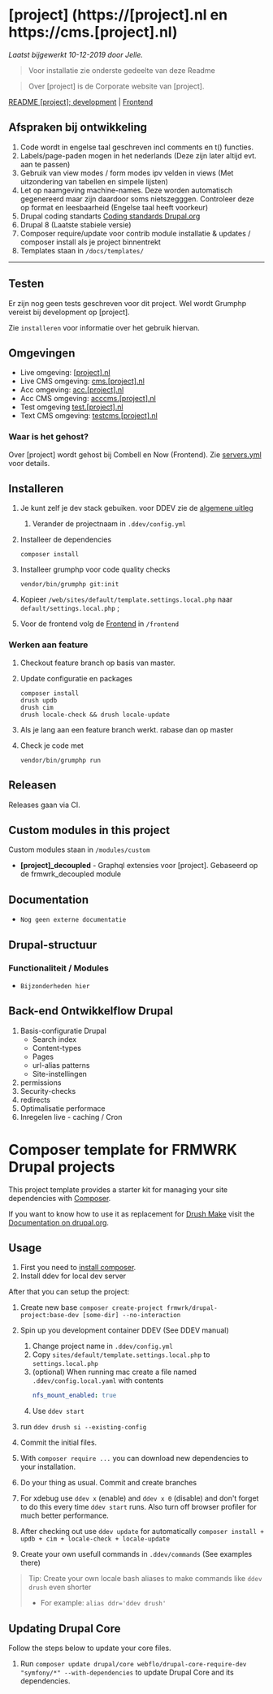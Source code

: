 
[project] (https://[project].nl en https://cms.[project].nl)
=====
_Laatst bijgewerkt 10-12-2019 door Jelle._

> Voor installatie zie onderste gedeelte van deze Readme

> Over [project] is de Corporate website van [project].

[README [project]; development](./README.md) | [Frontend](./frontend/README.md)

## Afspraken bij ontwikkeling
1. Code wordt in engelse taal geschreven incl comments en t() functies.
1. Labels/page-paden mogen in het nederlands (Deze zijn later altijd evt. aan te passen)
1. Gebruik van view modes / form modes ipv velden in views (Met uitzondering van tabellen en simpele lijsten)
1. Let op naamgeving machine-names. Deze worden automatisch gegenereerd maar zijn daardoor soms nietszegggen. Controleer deze op format en leesbaarheid (Engelse taal heeft voorkeur)
1. Drupal coding standarts [Coding standards Drupal.org](https://www.drupal.org/docs/develop/standards/coding-standards)
1. Drupal 8 (Laatste stabiele versie)
1. Composer require/update voor contrib module installatie & updates / composer install als je project binnentrekt
1. Templates staan in ```/docs/templates/```

********

## Testen

Er zijn nog geen tests geschreven voor dit project. Wel wordt Grumphp vereist bij development op [project].

Zie `installeren` voor informatie over het gebruik hiervan.

## Omgevingen
* Live omgeving: [[project].nl](https://[project].nl)
* Live CMS omgeving: [cms.[project].nl](https:cms.[project].nl)
* Acc omgeving: [acc.[project].nl](https://acc.[project].nl)
* Acc CMS omgeving:  [acccms.[project].nl](https://acccms.[project].nl)
* Test omgeving [test.[project].nl](https://test.[project].nl)
* Text CMS omgeving: [testcms.[project].nl](https://testcms.[project].nl)

### Waar is het gehost?
Over [project] wordt gehost bij Combell en Now (Frontend).
Zie [servers.yml](https://gitlab.frmwrk.nl/drupal/clients/blob/master/[project]/servers.yml) voor details.

## Installeren

1. Je kunt zelf je dev stack gebuiken. voor DDEV zie de [algemene uitleg](https://gitlab.frmwrk.nl/drupal/docs/blob/master/Best%20practices/DDEV%20local%20development.md)
   1. Verander de projectnaam in `.ddev/config.yml`

1. Installeer de dependencies
    ```
    composer install
    ```

1. Installeer grumphp voor code quality checks
    ```shell script
    vendor/bin/grumphp git:init
    ```

1. Kopieer ```/web/sites/default/template.settings.local.php``` naar ```default/settings.local.php```  ;

1. Voor de frontend volg de [Frontend](./frontend/README.md) in `/frontend`

### Werken aan feature

1. Checkout feature branch op basis van master.

1. Update configuratie en packages
    ```shell script
    composer install
    drush updb
    drush cim
    drush locale-check && drush locale-update
    ```

1. Als je lang aan een feature branch werkt. rabase dan op master

1. Check je code met
    ```shell script
    vendor/bin/grumphp run
    ```

## Releasen
Releases gaan via CI.

## Custom modules in this project

Custom modules staan in ```/modules/custom```

* **[project]_decoupled** - Graphql extensies voor [project]. Gebaseerd op de frmwrk_decoupled module

## Documentation

* `Nog geen externe documentatie`

## Drupal-structuur

### Functionaliteit / Modules

* `Bijzonderheden hier`

## Back-end Ontwikkelflow Drupal

1. Basis-configuratie Drupal
    * Search index
    * Content-types
    * Pages
    * url-alias patterns
    * Site-instellingen
1. permissions
1. Security-checks
1. redirects
1. Optimalisatie performace
1. Inregelen live - caching / Cron

# Composer template for FRMWRK Drupal projects

This project template provides a starter kit for managing your site
dependencies with [Composer](https://getcomposer.org/).

If you want to know how to use it as replacement for
[Drush Make](https://github.com/drush-ops/drush/blob/8.x/docs/make.md) visit
the [Documentation on drupal.org](https://www.drupal.org/node/2471553).

## Usage

1. First you need to [install composer](https://getcomposer.org/doc/00-intro.md#installation-linux-unix-osx).
1. Install ddev for local dev server

After that you can setup the project:

  1. Create new base
    ```
    composer create-project frmwrk/drupal-project:base-dev [some-dir] --no-interaction
    ```

  1.  Spin up you development container DDEV (See DDEV manual)

      1. Change project name in `.ddev/config.yml`
      1. Copy `sites/default/template.settings.local.php` to `settings.local.php`
      1. (optional) When running mac create a file named `.ddev/config.local.yaml` with contents
            ```yaml
           nfs_mount_enabled: true
            ```
      1. Use `ddev start`

  1.  run `ddev drush si --existing-config`

  1.  Commit the initial files.

  1. With `composer require ...` you can download new dependencies to your
installation.

  1. Do your thing as usual. Commit and create branches

  1. For xdebug use `ddev x` (enable) and `ddev x 0` (disable) and don't forget to do this every time `ddev start` runs. Also turn off browser profiler for much better performance.

  1. After checking out use `ddev update` for automatically `composer install + updb + cim + locale-check + locale-update`

  1. Create your own usefull commands in `.ddev/commands` (See examples there)

> Tip: Create your own locale bash aliases to make commands like `ddev drush` even shorter
>
>  - For example: `alias ddr='ddev drush'`

## Updating Drupal Core

Follow the steps below to update your core files.

1. Run `composer update drupal/core webflo/drupal-core-require-dev "symfony/*" --with-dependencies` to update Drupal Core and its dependencies.
